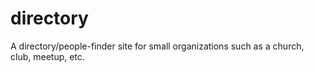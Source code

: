 # directory

A directory/people-finder site for small organizations such as a church, club, meetup, etc.
